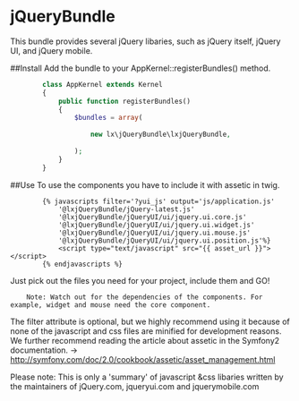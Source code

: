 jQueryBundle
===============
This bundle provides several jQuery libaries, such as jQuery itself, jQuery UI, and jQuery mobile.

##Install
Add the bundle to your AppKernel::registerBundles() method.
```php
        class AppKernel extends Kernel
        {
            public function registerBundles()
            {   
                $bundles = array(
                    
                    new lx\jQueryBundle\lxjQueryBundle,
                    
                );
            }
        }
```
##Use
To use the components you have to include it with assetic in twig.
```twig
        {% javascripts filter='?yui_js' output='js/application.js'
            '@lxjQueryBundle/jQuery-latest.js'
            '@lxjQueryBundle/jQueryUI/ui/jquery.ui.core.js'
            '@lxjQueryBundle/jQueryUI/ui/jquery.ui.widget.js'
            '@lxjQueryBundle/jQueryUI/ui/jquery.ui.mouse.js'
            '@lxjQueryBundle/jQueryUI/ui/jquery.ui.position.js'%}
            <script type="text/javascript" src="{{ asset_url }}"></script>
        {% endjavascripts %}
```
Just pick out the files you need for your project, include them and GO!

        Note: Watch out for the dependencies of the components. For example, widget and mouse need the core component.

The filter attribute is optional, but we highly recommend using it because of none of the javascript and css files are minified for development reasons.
We further recommend reading the article about assetic in the Symfony2 documentation. -> http://symfony.com/doc/2.0/cookbook/assetic/asset_management.html

Please note: This is only a 'summary' of javascript &css libaries written by the maintainers of jQuery.com, jqueryui.com and jquerymobile.com
